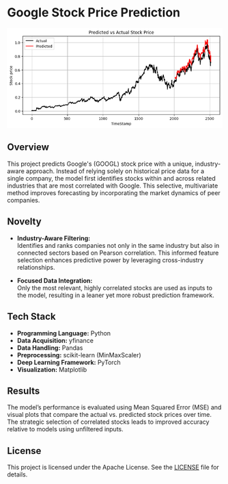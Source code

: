 # Google Stock Price Prediction
![Download](download.png)

## Overview

This project predicts Google's (GOOGL) stock price with a unique, industry-aware approach. Instead of relying solely on historical price data for a single company, the model first identifies stocks within and across related industries that are most correlated with Google. This selective, multivariate method improves forecasting by incorporating the market dynamics of peer companies.

## Novelty

- **Industry-Aware Filtering:**  
  Identifies and ranks companies not only in the same industry but also in connected sectors based on Pearson correlation. This informed feature selection enhances predictive power by leveraging cross-industry relationships.
  
- **Focused Data Integration:**  
  Only the most relevant, highly correlated stocks are used as inputs to the model, resulting in a leaner yet more robust prediction framework.

## Tech Stack

- **Programming Language:** Python  
- **Data Acquisition:** yfinance  
- **Data Handling:** Pandas  
- **Preprocessing:** scikit-learn (MinMaxScaler)  
- **Deep Learning Framework:** PyTorch  
- **Visualization:** Matplotlib


## Results

The model’s performance is evaluated using Mean Squared Error (MSE) and visual plots that compare the actual vs. predicted stock prices over time. The strategic selection of correlated stocks leads to improved accuracy relative to models using unfiltered inputs.

## License

This project is licensed under the Apache License. See the [LICENSE](LICENSE) file for details.

